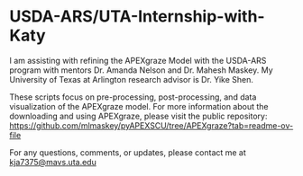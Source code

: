 # USDA-ARS/UTA-Internship-with-Katy
I am assisting with refining the APEXgraze Model with the USDA-ARS program with mentors Dr. Amanda Nelson and Dr. Mahesh Maskey.
My University of Texas at Arlington research advisor is Dr. Yike Shen.


These scripts focus on pre-processing, post-processing, and data visualization of the APEXgraze model. For more information about the downloading and using APEXgraze, please visit the public repository: https://github.com/mlmaskey/pyAPEXSCU/tree/APEXgraze?tab=readme-ov-file

For any questions, comments, or updates, please contact me at kja7375@mavs.uta.edu
